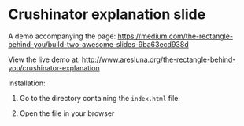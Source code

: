 Crushinator explanation slide
========================

A demo accompanying the page: https://medium.com/the-rectangle-behind-you/build-two-awesome-slides-9ba63ecd938d

View the live demo at: http://www.aresluna.org/the-rectangle-behind-you/crushinator-explanation

Installation:

1. Go to the directory containing the ```index.html``` file.

2. Open the file in your browser
